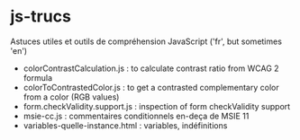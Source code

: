 js-trucs
========


Astuces utiles et outils de compréhension JavaScript 
('fr', but sometimes 'en')

* colorContrastCalculation.js : to calculate contrast ratio from WCAG 2 formula
* colorToContrastedColor.js : to get a contrasted complementary color from a color (RGB values)
* form.checkValidity.support.js : inspection of form checkValidity support
* msie-cc.js : commentaires conditionnels en-deça de MSIE 11
* variables-quelle-instance.html : variables, indéfinitions 

